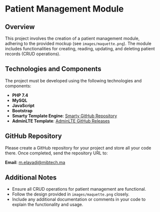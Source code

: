 # Patient Management Module

## Overview
This project involves the creation of a patient management module, adhering to the provided mockup (see `images/maquette.png`). The module includes functionalities for creating, reading, updating, and deleting patient records (CRUD operations).

## Technologies and Components
The project must be developed using the following technologies and components:
- **PHP 7.4**
- **MySQL**
- **JavaScript**
- **Bootstrap**
- **Smarty Template Engine**: [Smarty GitHub Repository](https://github.com/smarty-php/smarty)
- **AdminLTE Template**: [AdminLTE GitHub Releases](https://github.com/ColorlibHQ/AdminLTE/releases)

## GitHub Repository
Please create a GitHub repository for your project and store all your code there. Once completed, send the repository URL to:

**Email**: m.elayadi@mibtech.ma

## Additional Notes
- Ensure all CRUD operations for patient management are functional.
- Follow the design provided in `images/maquette.png` closely.
- Include any additional documentation or comments in your code to explain the functionality and usage.
